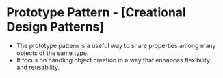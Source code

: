 # Prototype Pattern - [Creational Design Patterns]

- The prototype pattern is a useful way to share properties among many objects of the same type.
- It focus on handling object creation in a way that enhances flexibility and reusability.
